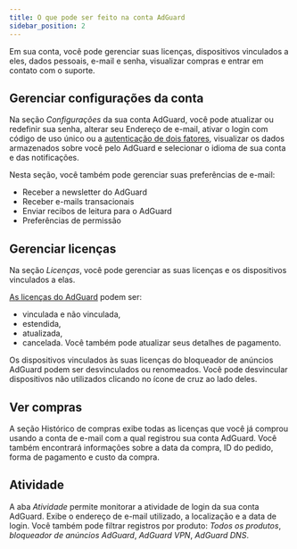 ```yaml
---
title: O que pode ser feito na conta AdGuard
sidebar_position: 2
---
```


Em sua conta, você pode gerenciar suas licenças, dispositivos vinculados a eles, dados pessoais, e-mail e senha, visualizar compras e entrar em contato com o suporte.

## Gerenciar configurações da conta

Na seção *Configurações* da sua conta AdGuard, você pode atualizar ou redefinir sua senha, alterar seu Endereço de e-mail, ativar o login com código de uso único ou a [autenticação de dois fatores](../2fa), visualizar os dados armazenados sobre você pelo AdGuard e selecionar o idioma de sua conta e das notificações.

Nesta seção, você também pode gerenciar suas preferências de e-mail:

- Receber a newsletter do AdGuard
- Receber e-mails transacionais
- Enviar recibos de leitura para o AdGuard
- Preferências de permissão

## Gerenciar licenças

Na seção *Licenças*, você pode gerenciar as suas licenças e os dispositivos vinculados a elas.

[As licenças do AdGuard](../../license/what-is) podem ser:

- vinculada e não vinculada,
- estendida,
- atualizada,
- cancelada. Você também pode atualizar seus detalhes de pagamento.

Os dispositivos vinculados às suas licenças do bloqueador de anúncios AdGuard podem ser desvinculados ou renomeados. Você pode desvincular dispositivos não utilizados clicando no ícone de cruz ao lado deles.

## Ver compras

A seção Histórico de compras exibe todas as licenças que você já comprou usando a conta de e-mail com a qual registrou sua conta AdGuard. Você também encontrará informações sobre a data da compra, ID do pedido, forma de pagamento e custo da compra.

## Atividade

A aba *Atividade* permite monitorar a atividade de login da sua conta AdGuard. Exibe o endereço de e-mail utilizado, a localização e a data de login. Você também pode filtrar registros por produto: *Todos os produtos*, *bloqueador de anúncios AdGuard*, *AdGuard VPN*, *AdGuard DNS*.
